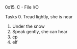 0x15. C - File I/O

Tasks
0. Tread lightly, she is near
1. Under the snow
2. Speak gently, she can hear
3. cp
4. elf
